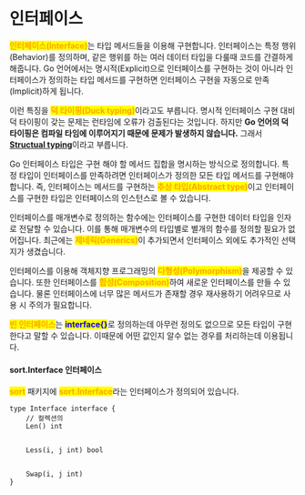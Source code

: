 # 인터페이스

<mark style="color:orange;">**인터페이스(Interface)**</mark>는 타입 메서드들을 이용해 구현합니다. 인터페이스는 특정 행위(Behavior)를 정의하며, 같은 행위를 하는 여러 데이터 타입을 다룰때 코드를 간결하게 해줍니다. Go 언어에서는 명시적(Explicit)으로 인터페이스를 구현하는 것이 아니라 인터페이스가 정의하는 타입 메서드를 구현하면 인터페이스 구현을 자동으로 만족(Implicit)하게 됩니다.

이런 특징을 <mark style="color:orange;">**덕 타이핑(Duck typing)**</mark>이라고도 부릅니다. 명시적 인터페이스 구현 대비 덕 타이핑이 갖는 문제는 런타임에 오류가 검출된다는 것입니다. 하지만 **Go 언어의 덕 타이핑은 컴파일 타임에 이루어지기 때문에 문제가 발생하지 않습니다.** 그래서 [**Structual typing**](https://blog.carbonfive.com/structural-typing-compile-time-duck-typing/)이라고 부릅니다.

Go 인터페이스 타입은 구현 해야 할 메서드 집합을 명시하는 방식으로 정의합니다. 특정 타입이 인터페이스를 만족하려면 인터페이스가 정의한 모든 타입 메서드를 구현해야 합니다. 즉, 인터페이스는 메서드를 구현하는 <mark style="color:orange;">**추상 타입(Abstract type)**</mark>이고 인터페이스를 구현한 타입은 인터페이스의 인스턴스로 볼 수 있습니다.

인터페이스를 매개변수로 정의하는 함수에는 인터페이스를 구현한 데이터 타입을 인자로 전달할 수 있습니다. 이를 통해 매개변수의 타입별로 별개의 함수를 정의할 필요가 없어집니다. 최근에는 <mark style="color:orange;">**제네릭(Generics)**</mark>이 추가되면서 인터페이스 외에도 추가적인 선택지가 생겼습니다.

인터페이스를 이용해 객체지향 프로그래밍의 <mark style="color:orange;">**다형성(Polymorphism)**</mark>을 제공할 수 있습니다. 또한 인터페이스를 <mark style="color:orange;">**합성(Composition)**</mark>하여 새로운 인터페이스를 만들 수 있습니다. 물론 인터페이스에 너무 많은 메서드가 존재할 경우 재사용하기 어려우므로 사용 시 주의가 필요합니다.

<mark style="color:orange;">**빈 인터페이스**</mark>는 <mark style="color:blue;">**interface{}**</mark>로 정의하는데 아무런 정의도 없으므로 모든 타입이 구현한다고 말할 수 있습니다. 이때문에 어떤 값인지 알수 없는 경우를 처리하는데 이용됩니다.

#### sort.Interface 인터페이스

<mark style="color:orange;">**sort**</mark> 패키지에 <mark style="color:orange;">**sort.Interface**</mark>라는 인터페이스가 정의되어 있습니다.

```
type Interface interface {
	// 컬렉션의 
	Len() int


	Less(i, j int) bool

	
	Swap(i, j int)
}
```
